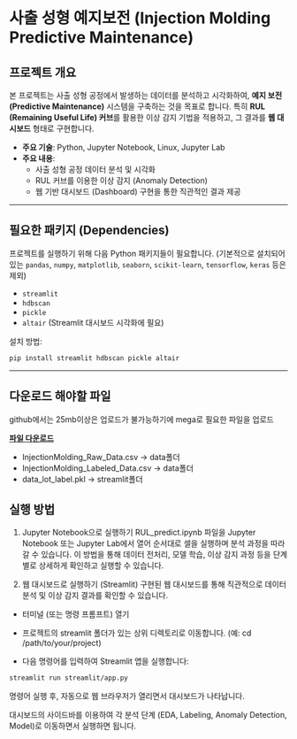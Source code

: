 # 사출 성형 예지보전 (Injection Molding Predictive Maintenance)

## 프로젝트 개요

본 프로젝트는 사출 성형 공정에서 발생하는 데이터를 분석하고 시각화하여, **예지 보전(Predictive Maintenance)** 시스템을 구축하는 것을 목표로 합니다. 특히 **RUL (Remaining Useful Life) 커브**를 활용한 이상 감지 기법을 적용하고, 그 결과를 **웹 대시보드** 형태로 구현합니다.

* **주요 기술**: Python, Jupyter Notebook, Linux, Jupyter Lab
* **주요 내용**:
    * 사출 성형 공정 데이터 분석 및 시각화
    * RUL 커브를 이용한 이상 감지 (Anomaly Detection)
    * 웹 기반 대시보드 (Dashboard) 구현을 통한 직관적인 결과 제공

---

## 필요한 패키지 (Dependencies)

프로젝트를 실행하기 위해 다음 Python 패키지들이 필요합니다. (기본적으로 설치되어 있는 `pandas`, `numpy`, `matplotlib`, `seaborn`, `scikit-learn`, `tensorflow`, `keras` 등은 제외)

* `streamlit`
* `hdbscan`
* `pickle`
* `altair` (Streamlit 대시보드 시각화에 필요)

설치 방법:
```bash
pip install streamlit hdbscan pickle altair
```
---
## **다운로드 해야할 파일**
github에서는 25mb이상은 업로드가 불가능하기에 mega로 필요한 파일을 업로드 

[**파일 다운로드**](https://mega.nz/folder/KD4lVaID#H02o0kC66XBJBlgN0jBOWw)

- InjectionMolding_Raw_Data.csv -> data폴더
- InjectionMolding_Labeled_Data.csv -> data폴더
- data_lot_label.pkl -> streamlit폴더

## 실행 방법
1. Jupyter Notebook으로 실행하기
RUL_predict.ipynb 파일을 Jupyter Notebook 또는 Jupyter Lab에서 열어 순서대로 셀을 실행하며 분석 과정을 따라갈 수 있습니다. 이 방법을 통해 데이터 전처리, 모델 학습, 이상 감지 과정 등을 단계별로 상세하게 확인하고 실행할 수 있습니다.

2. 웹 대시보드로 실행하기 (Streamlit)
구현된 웹 대시보드를 통해 직관적으로 데이터 분석 및 이상 감지 결과를 확인할 수 있습니다.

- 터미널 (또는 명령 프롬프트) 열기

- 프로젝트의 streamlit 폴더가 있는 상위 디렉토리로 이동합니다. (예: cd /path/to/your/project)

- 다음 명령어를 입력하여 Streamlit 앱을 실행합니다:

```bash
streamlit run streamlit/app.py
```
명령어 실행 후, 자동으로 웹 브라우저가 열리면서 대시보드가 나타납니다.

대시보드의 사이드바를 이용하여 각 분석 단계 (EDA, Labeling, Anomaly Detection, Model)로 이동하면서 실행하면 됩니다.

